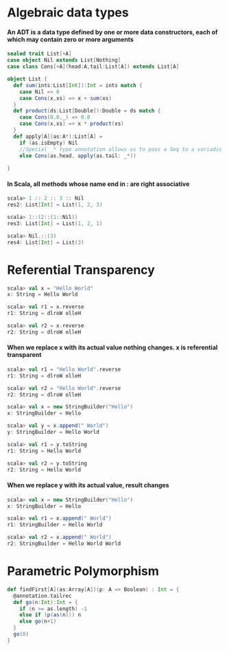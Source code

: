 # Algebraic data types
#### An ADT is a data type defined by one or more data constructors, each of which may contain zero or more arguments 
```scala
sealed trait List[+A]
case object Nil extends List[Nothing]
case class Cons[+A](head:A,tail:List[A]) extends List[A]

object List {
  def sum(ints:List[Int]):Int = ints match {
    case Nil => 0
    case Cons(x,xs) => x + sum(xs)
  }
  def product(ds:List[Double]):Double = ds match {
    case Cons(0.0,_) => 0.0
    case Cons(x,xs) => x * product(xs)
  }
  def apply[A](as:A*):List[A] =
    if (as.isEmpty) Nil
    //Special _* type annotation allows us to pass a Seq to a variadic method
    else Cons(as.head, apply(as.tail: _*))
    
}
```
#### In Scala, all methods whose name end in : are right associative
```scala
scala> 1 :: 2 :: 3 :: Nil
res2: List[Int] = List(1, 2, 3)

scala> 1::(2::(1::Nil))
res3: List[Int] = List(1, 2, 1)

scala> Nil.::(3)
res4: List[Int] = List(3)
```
# Referential Transparency
```scala
scala> val x = "Hello World"
x: String = Hello World

scala> val r1 = x.reverse
r1: String = dlroW olleH

scala> val r2 = x.reverse
r2: String = dlroW olleH
```
#### When we replace x with its actual value nothing changes. x is referential transparent
```scala
scala> val r1 = "Hello World".reverse
r1: String = dlroW olleH

scala> val r2 = "Hello World".reverse
r2: String = dlroW olleH
```

```scala
scala> val x = new StringBuilder("Hello")
x: StringBuilder = Hello

scala> val y = x.append(" World")
y: StringBuilder = Hello World

scala> val r1 = y.toString
r1: String = Hello World

scala> val r2 = y.toString
r2: String = Hello World
```
#### When we replace y with its actual value, result changes
```scala
scala> val x = new StringBuilder("Hello")
x: StringBuilder = Hello

scala> val r1 = x.append(" World")
r1: StringBuilder = Hello World

scala> val r2 = x.append(" World")
r2: StringBuilder = Hello World World
```
# Parametric Polymorphism
```scala
def findFirst[A](as:Array[A])(p: A => Boolean) : Int = {
  @annotation.tailrec
  def go(n:Int):Int = {
    if (n >= as.length) -1
    else if (p(as(n))) n
    else go(n+1)
  }
  go(0)
}
```
